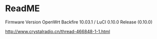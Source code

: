 # ReadME

Firmware Version	OpenWrt Backfire 10.03.1 / LuCI 0.10.0 Release (0.10.0)

[](./image/WebRadio_Software.png)

http://www.crystalradio.cn/thread-466848-1-1.html
